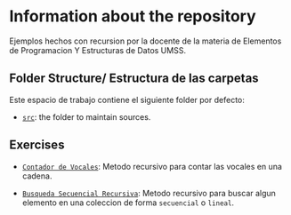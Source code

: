 # Information about the repository

Ejemplos hechos con recursion por la docente de la materia de Elementos de Programacion Y Estructuras de Datos UMSS.

## Folder Structure/ Estructura de las carpetas

Este espacio de trabajo contiene el siguiente folder por defecto:

- [`src`](./src): the folder to maintain sources.

## Exercises

- [`Contador de Vocales`](./src/ContadorVocales.java): Metodo recursivo para contar las vocales en una cadena.

- [`Busqueda Secuencial Recursiva`](./src/BuscadorSecuencial.java): Metodo recursivo para buscar algun elemento en una coleccion de forma `secuencial` o `lineal`.
